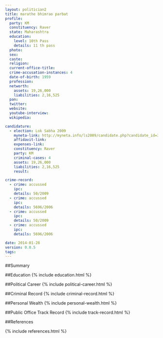 ```yaml
---
layout: politician2
title: marathe bhimrao parbat
profile: 
  party: KM
  constituency: Raver
  state: Maharashtra
  education: 
    level: 10th Pass
    details: 11 th pass
  photo: 
  sex: 
  caste: 
  religion: 
  current-office-title: 
  crime-accusation-instances: 4
  date-of-birth: 1959
  profession: 
  networth: 
    assets: 19,26,000
    liabilities: 2,16,525
  pan: 
  twitter: 
  website: 
  youtube-interview: 
  wikipedia: 

candidature: 
  - election: Lok Sabha 2009
    myneta-link: http://myneta.info/ls2009/candidate.php?candidate_id=3474
    affidavit-link: 
    expenses-link: 
    constituency: Raver 
    party: KM
    criminal-cases: 4
    assets: 19,26,000
    liabilities: 2,16,525
    result:  

crime-record: 
  - crime: accussed
    ipc: 
    details: 50/2009 
  - crime: accussed
    ipc: 
    details: 5696/2006 
  - crime: accussed
    ipc: 
    details: 50/2009 
  - crime: accussed
    ipc: 
    details: 5696/2006 

date: 2014-01-28
version: 0.0.5
tags: 
---
```

##Summary


##Education
{% include education.html %}


##Political Career
{% include political-career.html %}


##Criminal Record
{% include criminal-record.html %}


##Personal Wealth
{% include personal-wealth.html %}


##Public Office Track Record
{% include track-record.html %}


##References


{% include references.html %}